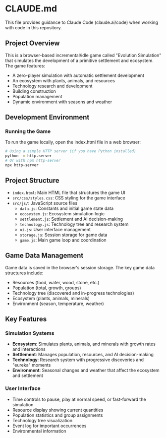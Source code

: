 # CLAUDE.md

This file provides guidance to Claude Code (claude.ai/code) when working with code in this repository.

## Project Overview

This is a browser-based incremental/idle game called "Evolution Simulation" that simulates the development of a primitive settlement and ecosystem. The game features:

- A zero-player simulation with automatic settlement development
- An ecosystem with plants, animals, and resources
- Technology research and development
- Building construction
- Population management
- Dynamic environment with seasons and weather

## Development Environment

### Running the Game

To run the game locally, open the index.html file in a web browser:
```bash
# Using a simple HTTP server (if you have Python installed)
python -m http.server
# Or with npm http-server
npx http-server
```

## Project Structure

- `index.html`: Main HTML file that structures the game UI
- `src/css/styles.css`: CSS styling for the game interface
- `src/js/`: JavaScript source files
  - `data.js`: Constants and initial game state data
  - `ecosystem.js`: Ecosystem simulation logic
  - `settlement.js`: Settlement and AI decision-making
  - `technology.js`: Technology tree and research system
  - `ui.js`: User interface management
  - `storage.js`: Session storage for game data
  - `game.js`: Main game loop and coordination

## Game Data Management

Game data is saved in the browser's session storage. The key game data structures include:

- Resources (food, water, wood, stone, etc.)
- Population (total, growth, groups)
- Technology tree (discovered and in-progress technologies)
- Ecosystem (plants, animals, minerals)
- Environment (season, temperature, weather)

## Key Features

### Simulation Systems

- **Ecosystem**: Simulates plants, animals, and minerals with growth rates and interactions
- **Settlement**: Manages population, resources, and AI decision-making
- **Technology**: Research system with progressive discoveries and "eureka" moments
- **Environment**: Seasonal changes and weather that affect the ecosystem and settlement

### User Interface

- Time controls to pause, play at normal speed, or fast-forward the simulation
- Resource display showing current quantities
- Population statistics and group assignments
- Technology tree visualization
- Event log for important occurrences
- Environmental information